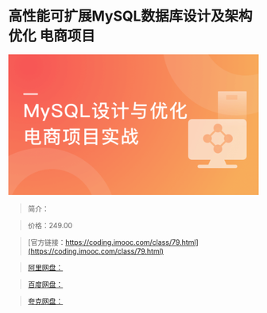 # 高性能可扩展MySQL数据库设计及架构优化 电商项目

![img](../../assets/5fcdf32209b5a5d405400304.png)

> 简介：

> 价格：249.00

> [官方链接：https://coding.imooc.com/class/79.html](https://coding.imooc.com/class/79.html)

> [阿里网盘：]()

> [百度网盘：]()

> [夸克网盘：]()
